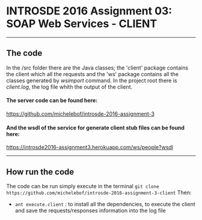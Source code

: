 INTROSDE 2016 Assignment 03: SOAP Web Services  - CLIENT
===============

--------

The code
-------------

In the /src folder there are the Java classes; the 'client' package contains the client which all the requests and the 'ws' package contains all the classes generated by _wsimport_ command. In the project root there is _client.log_, the log file whith the output of the client. 


#### The server code can be found here:
https://github.com/michelebof/introsde-2016-assignment-3

#### And the wsdl of the service for generate client stub files can be found here:
https://introsde2016-assignment3.herokuapp.com/ws/people?wsdl



----------

How run the code 
---------------------
The code can be run simply execute in the terminal ```git clone https://github.com/michelebof/introsde-2016-assignment-3-client```
Then:
 - ```ant execute.client``` : to install all the dependencies, to execute the client and save the requests/responses information into the log file